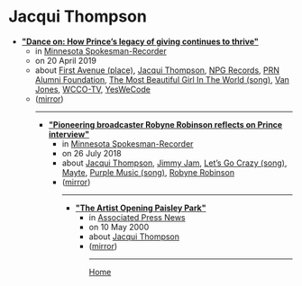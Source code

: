 # Jacqui Thompson

 - [**"Dance on: How Prince’s legacy of giving continues to thrive"**](https://spokesman-recorder.com/2019/04/20/dance-on-how-princes-legacy-of-giving-continues-to-thrive/)<ul><li>in [Minnesota Spokesman-Recorder](https://spokesman-recorder.com/)</li><li>on 20 April 2019</li><li>about [First Avenue (place)](../../topics/place/first-avenue/index.md), [Jacqui Thompson](../../topics/jacqui-thompson/index.md), [NPG Records](../../topics/npg-records/index.md), [PRN Alumni Foundation](../../topics/prn-alumni-foundation/index.md), [The Most Beautiful Girl In The World (song)](../../topics/song/the-most-beautiful-girl-in-the-world/index.md), [Van Jones](../../topics/van-jones/index.md), [WCCO-TV](../../topics/wcco-tv/index.md), [YesWeCode](../../topics/yeswecode/index.md)</li><li>([mirror](https://web.archive.org/web/*/https://spokesman-recorder.com/2019/04/20/dance-on-how-princes-legacy-of-giving-continues-to-thrive/))</li><ul>

----

 - [**"Pioneering broadcaster Robyne Robinson reflects on Prince interview"**](https://spokesman-recorder.com/2018/07/26/pioneering-broadcaster-robyne-robinson-reflects-on-prince-interview/)<ul><li>in [Minnesota Spokesman-Recorder](https://spokesman-recorder.com/)</li><li>on 26 July 2018</li><li>about [Jacqui Thompson](../../topics/jacqui-thompson/index.md), [Jimmy Jam](../../topics/jimmy-jam/index.md), [Let’s Go Crazy (song)](../../topics/song/let-s-go-crazy/index.md), [Mayte](../../topics/mayte/index.md), [Purple Music (song)](../../topics/song/purple-music/index.md), [Robyne Robinson](../../topics/robyne-robinson/index.md)</li><li>([mirror](https://web.archive.org/web/*/https://spokesman-recorder.com/2018/07/26/pioneering-broadcaster-robyne-robinson-reflects-on-prince-interview/))</li><ul>

----

 - [**"The Artist Opening Paisley Park"**](https://apnews.com/768f6b1658854741d42d1211d0f1f428)<ul><li>in [Associated Press News](https://apnews.com/)</li><li>on 10 May 2000</li><li>about [Jacqui Thompson](../../topics/jacqui-thompson/index.md)</li><li>([mirror](https://web.archive.org/web/*/https://apnews.com/768f6b1658854741d42d1211d0f1f428))</li><ul>

----

[Home](../index.md)
